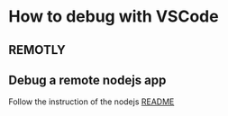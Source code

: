 # How to debug with VSCode

## REMOTLY

## Debug a remote nodejs app

Follow the instruction of the nodejs [README](nodejs/README.md)
